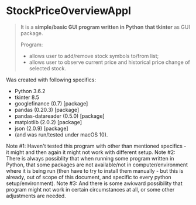# StockPriceOverviewAppl

> It is a **simple/basic GUI program written in Python** **that tkinter** as GUI package.
> 
> Program:
> - allows user to add/remove stock symbols to/from list;
> - allows user to observe current price and historical price change of selected stock.

Was created with following specifics:
- Python 3.6.2
- tkinter 8.5
- googlefinance (0.7) [package]
- pandas (0.20.3) [package]
- pandas-datareader (0.5.0) [package]
- matplotlib (2.0.2) [package]
- json (2.0.9) [package]
- (and was run/tested under macOS 10).

Note #1: Haven't tested this program with other than mentioned specifics - it might and then again it might not work with different setup. 
Note #2: There is always possiblity that when running some program written in Python, that some packages are not available/not in computer/environment where it is being run (then have to try to install them manually - but this is already, out of scope of this document, and specific to every python setup/environment). 
Note #3: And there is some awkward possibility that program might not work in certain circumstances at all, or some other adjustments are needed.
